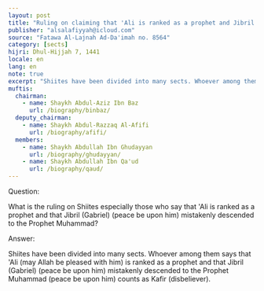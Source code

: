 ```yaml
---
layout: post
title: "Ruling on claiming that 'Ali is ranked as a prophet and Jibril made a mistake"
publisher: "alsalafiyyah@icloud.com"
source: "Fatawa Al-Lajnah Ad-Da'imah no. 8564"
category: [sects]
hijri: Dhul-Hijjah 7, 1441
locale: en
lang: en
note: true
excerpt: "Shiites have been divided into many sects. Whoever among them says that 'Ali (may Allah be pleased with him) is ranked as a prophet and that Jibril (Gabriel) (peace be upon him) mistakenly descended to the Prophet Muhammad (peace be upon him) counts as Kafir (disbeliever)."
muftis:
  chairman: 
    - name: Shaykh Abdul-Aziz Ibn Baz
      url: /biography/binbaz/
  deputy_chairman: 
    - name: Shaykh Abdul-Razzaq Al-Afifi
      url: /biography/afifi/
  members: 
    - name: Shaykh Abdullah Ibn Ghudayyan
      url: /biography/ghudayyan/
    - name: Shaykh Abdullah Ibn Qa'ud
      url: /biography/qaud/
---
```


Question: 

What is the ruling on Shiites especially those who say that 'Ali is ranked as a prophet and that Jibril (Gabriel) (peace be upon him) mistakenly descended to the Prophet Muhammad?

Answer:

Shiites have been divided into many sects. Whoever among them says that 'Ali (may Allah be pleased with him) is ranked as a prophet and that Jibril (Gabriel) (peace be upon him) mistakenly descended to the Prophet Muhammad (peace be upon him) counts as Kafir (disbeliever).
